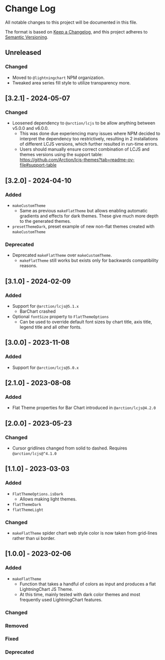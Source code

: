 # Change Log

All notable changes to this project will be documented in this file.

The format is based on [Keep a Changelog](https://keepachangelog.com/en/1.0.0/),
and this project adheres to [Semantic Versioning](https://semver.org/spec/v2.0.0.html).

## Unreleased

### Changed

-   Moved to `@lightningchart` NPM organization.
-   Tweaked area series fill style to utilize transparency more.

## [3.2.1] - 2024-05-07

### Changed

-   Loosened dependency to `@arction/lcjs` to be allow anything between v5.0.0 and v6.0.0.
    -   This was done due experiencing many issues where NPM decided to interpret the dependency too restrictively, resulting in 2 installations of different LCJS versions, which further resulted in run-time errors.
    -   Users should manually ensure correct combination of LCJS and themes versions using the support table: https://github.com/Arction/lcjs-themes?tab=readme-ov-file#support-table

## [3.2.0] - 2024-04-10

### Added

-   `makeCustomTheme`
    -   Same as previous `makeFlatTheme` but allows enabling automatic gradients and effects for dark themes. These give much more depth to the generated themes.
-   `presetThemeDark`, preset example of new non-flat themes created with `makeCustomTheme`

### Deprecated

-   Deprecated `makeFlatTheme` over `makeCustomTheme`.
    -   `makeFlatTheme` still works but exists only for backwards compatibility reasons.

## [3.1.0] - 2024-02-09

### Added

-   Support for `@arction/lcjs@5.1.x`
    -   BarChart crashed
-   Optional `fontSize` property to `FlatThemeOptions`
    -   Can be used to override default font sizes by chart title, axis title, legend title and all other fonts.

## [3.0.0] - 2023-11-08

### Added

-   Support for `@arction/lcjs@5.0.x`

## [2.1.0] - 2023-08-08

### Added

-   Flat Theme properties for Bar Chart introduced in `@arction/lcjs@4.2.0`

## [2.0.0] - 2023-05-23

### Changed

-   Cursor gridlines changed from solid to dashed. Requires `@arction/lcjs@^4.1.0`

## [1.1.0] - 2023-03-03

### Added

-   `FlatThemeOptions.isDark`
    -   Allows making light themes.
-   `flatThemeDark`
-   `flatThemeLight`

### Changed

-   `makeFlatTheme` spider chart web style color is now taken from grid-lines rather than ui border.

## [1.0.0] - 2023-02-06

### Added

-   `makeFlatTheme`
    -   Function that takes a handful of colors as input and produces a flat LightningChart JS Theme.
    -   At this time, mainly tested with dark color themes and most frequently used LightningChart features.

### Changed

### Removed

### Fixed

### Deprecated
